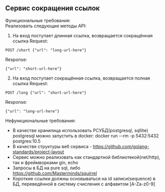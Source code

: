 ## Сервис сокращения ссылок

Функциональные требования:  
Реализовать следующие методы API:  
1. На вход поступает длинная ссылка, возвращается сокращённая ссылка
Request:
```
POST /short {"url": "long-url-here"}
```
Response:
```
{"url": "short-url-here"}
```
2. На вход поступает сокращённая ссылка, возвращается полная ссылка
Request:
```
POST /long {"url": "short-url-here"}
```
Response:
```
{"url": "long-url-here"}
```
Нефункциональные требования:
- В качестве хранилица использовать РСУБД(postgresql, sqllite)
   postgresql можно запустить в docker:
   docker run --rm -p 5432:5432 postgres:10.5
- В качестве структуры веб сервиса - https://github.com/golang-standards/project-layout
- Сервис можно реализовать как стандартной библиотекой(net/http), так и фреймворками gin, echo
- Запросы в БД на pure sql, либо https://github.com/Masterminds/squirrel
- Короткие ссылки должны основываться на id записи(sequence) в БД, переведённой в систему счисления с алфавитом [A-Za-z0-9]
